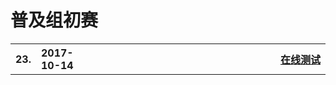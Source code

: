 # 普及组初赛

<table style="border:none;width:100%;">
  <tr>
    <th style="border:0px;text-align:left;width:50px;">23.</th>
    <th style="border:0px;text-align:left;width:150px;">2017-10-14</th>
    <th style="border:0px; border-bottom:1px dashed red;width:100%;" align="right">
      <a href='00/1.html'>在线测试</a>
    </th>
  </tr>
</table>

